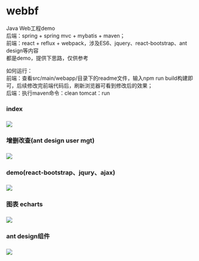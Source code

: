 # webbf</br>
Java Web工程demo</br>
后端：spring + spring mvc + mybatis + maven；</br>
前端：react + reflux + webpack，涉及ES6、jquery、react-bootstrap、ant design等内容</br>
都是demo，提供下思路，仅供参考</br>

如何运行：</br>
前端：查看src/main/webapp/目录下的readme文件，输入npm run build构建即可，后续修改完前端代码后，刷新浏览器可看到修改后的效果；</br>
后端：执行maven命令：clean tomcat：run</br>


<h3>index<h3>
<img src="https://github.com/peterchenhdu/webbf/blob/master/doc/index.jpg">
<h3>增删改查(ant design user mgt)<h3>
<img src="https://github.com/peterchenhdu/webbf/blob/master/doc/antd-usermgt.jpg">
<h3>demo(react-bootstrap、jqury、ajax)<h3>
<img src="https://github.com/peterchenhdu/webbf/blob/master/doc/usermgt.jpg">
<h3>图表 echarts<h3>
<img src="https://github.com/peterchenhdu/webbf/blob/master/doc/chart.jpg">
<h3>ant design组件<h3>
<img src="https://github.com/peterchenhdu/webbf/blob/master/doc/antd.jpg">
